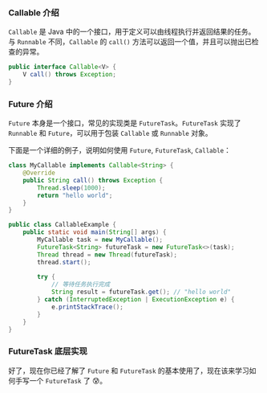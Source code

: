 ### Callable 介绍

`Callable` 是 Java 中的一个接口，用于定义可以由线程执行并返回结果的任务。与 `Runnable` 不同，`Callable` 的 `call()` 方法可以返回一个值，并且可以抛出已检查的异常。

```java
public interface Callable<V> {
    V call() throws Exception;
}
```

### Future 介绍

`Future` 本身是一个接口，常见的实现类是 `FutureTask`。`FutureTask` 实现了 `Runnable` 和 `Future`，可以用于包装 `Callable` 或 `Runnable` 对象。

下面是一个详细的例子，说明如何使用 `Future`, `FutureTask`, `Callable`：

```java
class MyCallable implements Callable<String> {
    @Override
    public String call() throws Exception {
        Thread.sleep(1000);
        return "hello world";
    }
}

public class CallableExample {
    public static void main(String[] args) {
        MyCallable task = new MyCallable();
        FutureTask<String> futureTask = new FutureTask<>(task);
        Thread thread = new Thread(futureTask);
        thread.start();
        
        try {
            // 等待任务执行完成
            String result = futureTask.get(); // "hello world"
        } catch (InterruptedException | ExecutionException e) {
            e.printStackTrace();
        }
    }
}
```

### FutureTask 底层实现

好了，现在你已经了解了 `Future` 和 `FutureTask` 的基本使用了，现在该来学习如何手写一个 `FutureTask` 了 😰。

